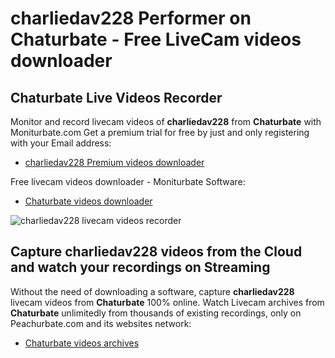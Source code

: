 # charliedav228 Performer on Chaturbate - Free LiveCam videos downloader

## Chaturbate Live Videos Recorder

Monitor and record livecam videos of **charliedav228** from **Chaturbate** with Moniturbate.com
Get a premium trial for free by just and only registering with your Email address:
* [charliedav228 Premium videos downloader](https://moniturbate.com/request-demo-licence-key.html)

Free livecam videos downloader - Moniturbate Software:
* [Chaturbate videos downloader](https://moniturbate.com/moniturbate-download-software.html)

![charliedav228 livecam videos recorder](https://peachurnet.com/templates/moniturbate-software.png)


## Capture charliedav228 videos from the Cloud and watch your recordings on Streaming

Without the need of downloading a software, capture **charliedav228** livecam videos from **Chaturbate** 100% online.
Watch Livecam archives from **Chaturbate** unlimitedly from thousands of existing recordings, only on Peachurbate.com and its websites network:
* [Chaturbate videos archives](https://peachurnet.com/)